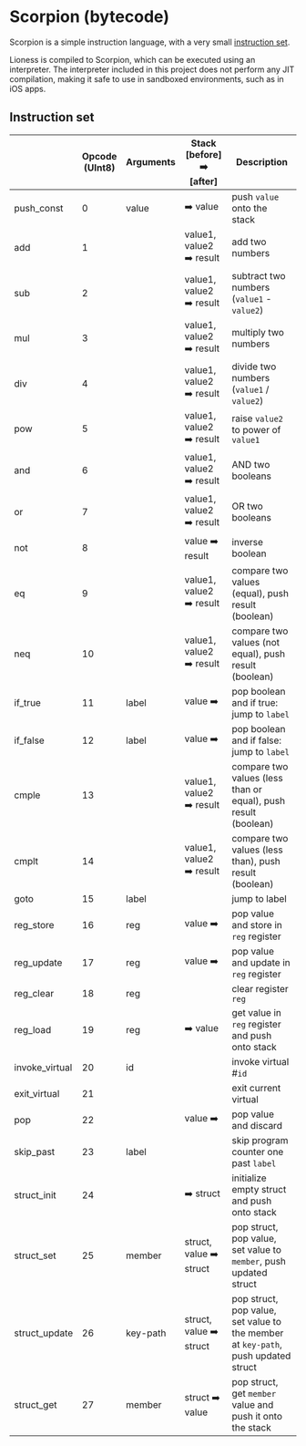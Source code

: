 # Scorpion (bytecode)
Scorpion is a simple instruction language, with a very small [instruction set](#instruction-set).

Lioness is compiled to Scorpion, which can be executed using an interpreter. The interpreter included in this project does not perform any JIT compilation, making it safe to use in sandboxed environments, such as in iOS apps.

## Instruction set
|                | Opcode <br/>(UInt8) | Arguments | Stack <br/>[before] ➡️ [after] | Description                                                                           |
|----------------|---------------------|-----------|-------------------------------|---------------------------------------------------------------------------------------|
| push_const     | 0                   | value     | ➡️ value                       | push ```value``` onto the stack                                                       |
| add            | 1                   |           | value1, value2 ➡️ result       | add two numbers                                                                       |
| sub            | 2                   |           | value1, value2 ➡️ result       | subtract two numbers (```value1``` - ```value2```)                                    |
| mul            | 3                   |           | value1, value2 ➡️ result       | multiply two numbers                                                                  |
| div            | 4                   |           | value1, value2 ➡️ result       | divide two numbers (```value1``` / ```value2```)                                      |
| pow            | 5                   |           | value1, value2 ➡️ result       | raise ```value2``` to power of ```value1```                                           |
| and            | 6                   |           | value1, value2 ➡️ result       | AND two booleans                                                                      |
| or             | 7                   |           | value1, value2 ➡️ result       | OR two booleans                                                                       |
| not            | 8                   |           | value ➡️ result                | inverse boolean                                                                       |
| eq             | 9                   |           | value1, value2 ➡️ result       | compare two values (equal), push result (boolean)                                     |
| neq            | 10                  |           | value1, value2 ➡️ result       | compare two values (not equal), push result (boolean)                                 |
| if_true        | 11                  | label     | value ➡️                       | pop boolean and if true: jump to ```label```                                          |
| if_false       | 12                  | label     | value ➡️                       | pop boolean and if false: jump to ```label```                                         |
| cmple          | 13                  |           | value1, value2 ➡️ result       | compare two values (less than or equal), push result (boolean)                        |
| cmplt          | 14                  |           | value1, value2 ➡️ result       | compare two values (less than), push result (boolean)                                 |
| goto           | 15                  | label     |                               | jump to label                                                                         |
| reg_store      | 16                  | reg       | value ➡️                       | pop value and store in ```reg``` register                                             |
| reg_update     | 17                  | reg       | value ➡️                       | pop value and update in ```reg``` register                                            |
| reg_clear      | 18                  | reg       |                               | clear register ```reg```                                                              |
| reg_load       | 19                  | reg       | ➡️ value                       | get value in ```reg``` register and push onto stack                                   |
| invoke_virtual | 20                  | id        |                               | invoke virtual #```id```                                                              |
| exit_virtual   | 21                  |           |                               | exit current virtual                                                                  |
| pop            | 22                  |           | value ➡️                       | pop value and discard                                                                 |
| skip_past      | 23                  | label     |                               | skip program counter one past ```label```                                             |
| struct_init    | 24                  |           | ➡️ struct                      | initialize empty struct and push onto stack                                           |
| struct_set     | 25                  | member    | struct, value ➡️ struct        | pop struct, pop value, set value to ```member```, push updated struct                 |
| struct_update  | 26                  | key-path  | struct, value ➡️ struct        | pop struct, pop value, set value to the member at ```key-path```, push updated struct |
| struct_get     | 27                  | member    | struct ➡️ value                | pop struct, get ```member``` value and push it onto the stack                         |